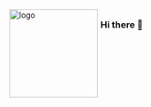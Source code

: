 <img src="https://github-readme-stats.vercel.app/api?username=lyonyang&show_icons=true" alt="logo" height="160" align="left" style="margin: 5px; margin-bottom: 20px;" />

### Hi there 👋

<!--
**lyonyang/lyonyang** is a ✨ _special_ ✨ repository because its `README.md` (this file) appears on your GitHub profile.

Here are some ideas to get you started:

- 🔭 I’m currently working on ...
- 🌱 I’m currently learning ...
- 👯 I’m looking to collaborate on ...
- 🤔 I’m looking for help with ...
- 💬 Ask me about ...
- 📫 How to reach me: ...
- 😄 Pronouns: ...
- ⚡ Fun fact: ...
-->
